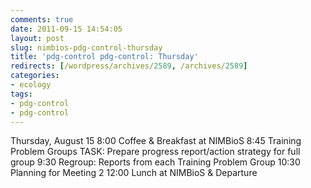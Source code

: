 ```yaml
---
comments: true
date: 2011-09-15 14:54:05
layout: post
slug: nimbios-pdg-control-thursday
title: 'pdg-control pdg-control: Thursday'
redirects: [/wordpress/archives/2589, /archives/2589]
categories:
- ecology
tags:
- pdg-control
- pdg-control
---
```


Thursday, August 15
8:00 Coffee & Breakfast at NIMBioS
8:45 Training Problem Groups
TASK: Prepare progress report/action strategy for full group
9:30 Regroup: Reports from each Training Problem Group
10:30 Planning for Meeting 2
12:00 Lunch at NIMBioS & Departure
